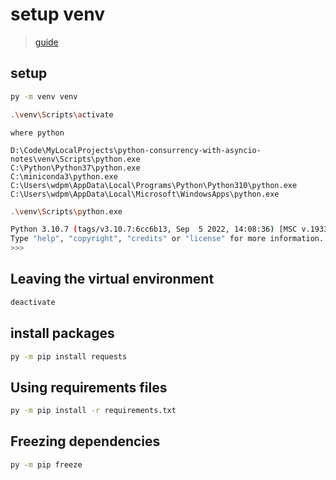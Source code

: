 # setup venv

> [guide](https://packaging.python.org/en/latest/guides/installing-using-pip-and-virtual-environments/#creating-a-virtual-environment)

## setup
```bash
py -m venv venv
```
```bash
.\venv\Scripts\activate
```

```
where python

D:\Code\MyLocalProjects\python-consurrency-with-asyncio-notes\venv\Scripts\python.exe
C:\Python\Python37\python.exe
C:\miniconda3\python.exe
C:\Users\wdpm\AppData\Local\Programs\Python\Python310\python.exe
C:\Users\wdpm\AppData\Local\Microsoft\WindowsApps\python.exe
```

```bash
.\venv\Scripts\python.exe

Python 3.10.7 (tags/v3.10.7:6cc6b13, Sep  5 2022, 14:08:36) [MSC v.1933 64 bit (AMD64)] on win32
Type "help", "copyright", "credits" or "license" for more information.
>>>
```

## Leaving the virtual environment
```bash
deactivate
```

## install packages

```bash
py -m pip install requests
```

## Using requirements files
```bash
py -m pip install -r requirements.txt
```

## Freezing dependencies

```bash 
py -m pip freeze
```